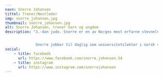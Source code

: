 ```yaml
---
navn: Snorre Johansen
tittel: Trener/Nestleder
img: snorre_johansen.jpg
thumbnail: snorre_johansen.jpg
alt: Snorre Johansen, trener barn og ungdom
description: "3.-dan judo. Snorre er en av Norges mest erfarne stevneledere og har i flere tiår vært sportslig leder for Levanger Judoklubb.


              Snorre jobber til daglig som universitetslektor i norsk ved Nord universitet."
social:
    - title: facebook
      url: https://www.facebook.com/snorre.johansen.54
    - title: instagram
      url: https://www.instagram.com/snorrejohansen
---
```

